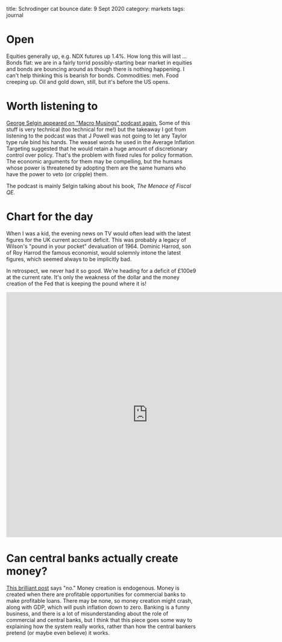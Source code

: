 title: Schrodinger cat bounce
date: 9 Sept 2020
category: markets
tags: journal

# Open

Equities generally up, e.g. NDX futures up 1.4%. How long this will last ...
Bonds flat: we are in a fairly torrid possibly-starting bear market in equities and bonds are bouncing around as though there is nothing happening. I can't help thinking this is bearish for bonds.
Commodities: meh. Food creeping up.
Oil and gold down, still, but it's before the US opens.

# Worth listening to

[George Selgin appeared on "Macro Musings" podcast again.](https://macromusings.libsyn.com/george-selgin-on-average-inflation-targeting-and-the-menace-of-fiscal-qe)
Some of this stuff is very technical (too technical for me!) but the takeaway I got from listening to the podcast was that J Powell was not going to let any Taylor type rule bind his hands. The weasel words he used in the Average Inflation Targeting suggested that he would retain a huge amount of discretionary control over policy.
That's the problem with fixed rules for policy formation. The economic arguments for them may be compelling, but the humans whose power is threatened by adopting them are the same humans who have the power to veto (or cripple) them.

The podcast is mainly Selgin talking about his book, *The Menace of Fiscal QE.*

# Chart for the day

When I was a kid, the evening news on TV would often lead with the latest figures for the UK current account deficit.
This was probably a legacy of Wilson's "pound in your pocket" devaluation of 1964.
Dominic Harrod, son of Roy Harrod the famous economist, would solemnly intone the latest figures, which seemed always to be implicitly bad.

In retrospect, we never had it so good. We're heading for a deficit of &pound;100e9 at the current rate. 
It's only the weakness of the dollar and the money creation of the Fed that is keeping the pound where it is!

<iframe src="https://fred.stlouisfed.org/graph/graph-landing.php?g=vpUi&width=750&height=600" scrolling="no" frameborder="0"style="overflow:hidden; width:750px; height:650px;" allowTransparency="true" loading="lazy"></iframe>

# Can central banks actually create money?

[This brilliant post](https://pro.creditwritedowns.com/p/the-fed-endogenous-money-and-balance?token=eyJ1c2VyX2lkIjoxMTAyMDI1LCJwb3N0X2lkIjoxNTY0ODI1LCJfIjoicVJxNlUiLCJpYXQiOjE1OTk2Nzc3MzQsImV4cCI6MTU5OTY4MTMzNCwiaXNzIjoicHViLTIxMzQiLCJzdWIiOiJwb3N0LXJlYWN0aW9uIn0.yXDSyZ2yNMLnEI6XnQwnYKyz2myTS11QQWH4euzIG0I) says "no." 
Money creation is endogenous. 
Money is created when there are profitable opportunities for commercial banks to make profitable loans.
There may be none, so money creation might crash, along with GDP, which will push inflation down to zero.
Banking is a funny business, and there is a lot of misunderstanding about the role of commercial and central banks,
but I think that this piece goes some way to explaining how the system really works, rather than how the central bankers pretend (or maybe even believe) it works.

